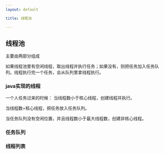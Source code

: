 ```yaml
---
layout: default

title: 线程池

---
```

## 线程池

主要由两部分组成

如果线程池里有空闲线程，取出线程并执行任务；如果没有，则把任务加入任务队列。线程执行完一个任务，会从队列里拿线程执行。

### java实现的线程
一个人任务过来的时候：
当线程数小于核心线程，创建线程并执行。

当线程数=核心线程，把任务放入任务队列。

当任务队列没有空闲位置，并且线程数小于最大线程数，创建非核心线程。

### 任务队列
### 线程列表

